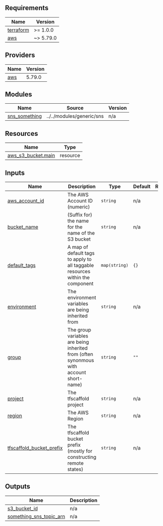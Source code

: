 <!-- BEGIN_TF_DOCS -->
## Requirements

| Name | Version |
|------|---------|
| <a name="requirement_terraform"></a> [terraform](#requirement\_terraform) | >= 1.0.0 |
| <a name="requirement_aws"></a> [aws](#requirement\_aws) | ~> 5.79.0 |

## Providers

| Name | Version |
|------|---------|
| <a name="provider_aws"></a> [aws](#provider\_aws) | 5.79.0 |

## Modules

| Name | Source | Version |
|------|--------|---------|
| <a name="module_sns_something"></a> [sns\_something](#module\_sns\_something) | ../../modules/generic/sns | n/a |

## Resources

| Name | Type |
|------|------|
| [aws_s3_bucket.main](https://registry.terraform.io/providers/hashicorp/aws/latest/docs/resources/s3_bucket) | resource |

## Inputs

| Name | Description | Type | Default | Required |
|------|-------------|------|---------|:--------:|
| <a name="input_aws_account_id"></a> [aws\_account\_id](#input\_aws\_account\_id) | The AWS Account ID (numeric) | `string` | n/a | yes |
| <a name="input_bucket_name"></a> [bucket\_name](#input\_bucket\_name) | (Suffix for) the name for the name of the S3 bucket | `string` | n/a | yes |
| <a name="input_default_tags"></a> [default\_tags](#input\_default\_tags) | A map of default tags to apply to all taggable resources within the component | `map(string)` | `{}` | no |
| <a name="input_environment"></a> [environment](#input\_environment) | The environment variables are being inherited from | `string` | n/a | yes |
| <a name="input_group"></a> [group](#input\_group) | The group variables are being inherited from (often synonmous with account short-name) | `string` | `""` | no |
| <a name="input_project"></a> [project](#input\_project) | The tfscaffold project | `string` | n/a | yes |
| <a name="input_region"></a> [region](#input\_region) | The AWS Region | `string` | n/a | yes |
| <a name="input_tfscaffold_bucket_prefix"></a> [tfscaffold\_bucket\_prefix](#input\_tfscaffold\_bucket\_prefix) | The tfscaffold bucket prefix (mostly for constructing remote states) | `string` | n/a | yes |

## Outputs

| Name | Description |
|------|-------------|
| <a name="output_s3_bucket_id"></a> [s3\_bucket\_id](#output\_s3\_bucket\_id) | n/a |
| <a name="output_something_sns_topic_arn"></a> [something\_sns\_topic\_arn](#output\_something\_sns\_topic\_arn) | n/a |
<!-- END_TF_DOCS -->